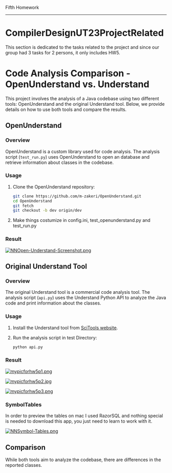 Fifth Homework
***************************
# CompilerDesignUT23ProjectRelated
This section is dedicated to the tasks related to the project and since our group had 3 tasks for 2 persons, it only includes HW5.

# Code Analysis Comparison - OpenUnderstand vs. Understand

This project involves the analysis of a Java codebase using two different tools: OpenUnderstand and the original Understand tool. Below, we provide details on how to use both tools and compare the results.

## OpenUnderstand

### Overview

OpenUnderstand is a custom library used for code analysis. The analysis script (`test_run.py`) uses OpenUnderstand to open an database and retrieve information about classes in the codebase.

### Usage

1. Clone the OpenUnderstand repository:
   ```bash
   git clone https://github.com/m-zakeri/OpenUnderstand.git
   cd OpenUnderstand
   git fetch
   git checkout -b dev origin/dev
   ```

2. Make things costumize in config.ini, test_openunderstand.py and test_run.py

### Result

[![NNOpen-Understand-Screenshot.png](https://i.postimg.cc/DZk3Cg2b/NNOpen-Understand-Screenshot.png)](https://postimg.cc/FfZ6z0k9)

## Original Understand Tool

### Overview

The original Understand tool is a commercial code analysis tool. The analysis script (`api.py`) uses the Understand Python API to analyze the Java code and print information about the classes.

### Usage

1. Install the Understand tool from [SciTools website](https://scitools.com/download/all-products/).

2. Run the analysis script in test Directory:
   ```bash
   python api.py
   ```
### Result

[![mypicforhw5p1.png](https://i.postimg.cc/52ZZwXbx/mypicforhw5p1.png)](https://postimg.cc/pmJGvXm7)

[![mypicforhw5p2.jpg](https://i.postimg.cc/rF7WcTqd/mypicforhw5p2.jpg)](https://postimg.cc/sv919tQy)

[![mypicforhw5p3.png](https://i.postimg.cc/Gpd4hhVp/mypicforhw5p3.png)](https://postimg.cc/rDZVfc86)

### SymbolTables

In order to preview the tables on mac I used RazorSQL and nothing special is needed to download this app, you just need to learn to work with it.

[![NNSymbol-Tables.png](https://i.postimg.cc/KY9TXJq4/NNSymbol-Tables.png)](https://postimg.cc/5HCyLqMM)


   ## Comparison

While both tools aim to analyze the codebase, there are differences in the reported classes.
   
